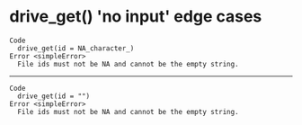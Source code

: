 # drive_get() 'no input' edge cases

    Code
      drive_get(id = NA_character_)
    Error <simpleError>
      File ids must not be NA and cannot be the empty string.

---

    Code
      drive_get(id = "")
    Error <simpleError>
      File ids must not be NA and cannot be the empty string.

